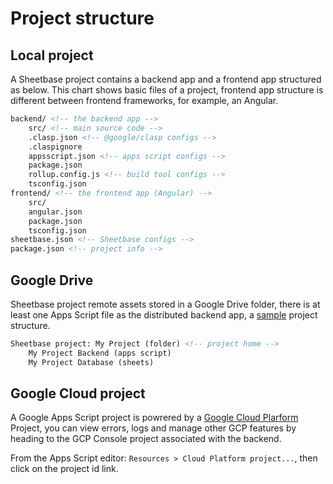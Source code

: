 # Project structure

## Local project

A Sheetbase project contains a backend app and a frontend app structured as below. This chart shows basic files of a project, frontend app structure is different between frontend frameworks, for example, an Angular.

```html
backend/ <!-- the backend app -->
    src/ <!-- main source code -->
    .clasp.json <!-- @google/clasp configs -->
    .claspignore
    appsscript.json <!-- apps script configs -->
    package.json
    rollup.config.js <!-- build tool configs -->
    tsconfig.json
frontend/ <!-- the frontend app (Angular) -->
    src/
    angular.json
    package.json
    tsconfig.json
sheetbase.json <!-- Sheetbase configs -->
package.json <!-- project info -->
```

## Google Drive

Sheetbase project remote assets stored in a Google Drive folder, there is at least one Apps Script file as the distributed backend app, a [sample](https://drive.google.com/drive/folders/1PA201m3pi8W78JtzW_kvjL3Bm8M0gYn2?usp=sharing) project structure.

```html
Sheetbase project: My Project (folder) <!-- project home -->
    My Project Backend (apps script)
    My Project Database (sheets)
```

## Google Cloud project

A Google Apps Script project is powrered by a [Google Cloud Plarform](https://cloud.google.com/) Project, you can view errors, logs and manage other GCP features by heading to the GCP Console project associated with the backend.

From the Apps Script editor: `Resources > Cloud Platform project...`, then click on the project id link.